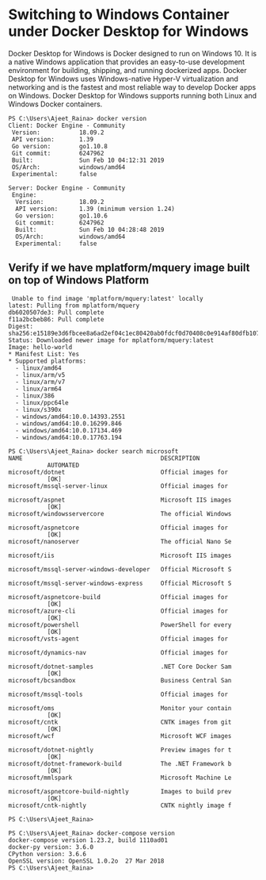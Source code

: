 # Switching to Windows Container under Docker Desktop for Windows

Docker Desktop for Windows is Docker designed to run on Windows 10. It is a native Windows application that provides an easy-to-use development environment for building, shipping, and running dockerized apps. Docker Desktop for Windows uses Windows-native Hyper-V virtualization and networking and is the fastest and most reliable way to develop Docker apps on Windows. 
Docker Desktop for Windows supports running both Linux and Windows Docker containers.

```
PS C:\Users\Ajeet_Raina> docker version
Client: Docker Engine - Community
 Version:           18.09.2
 API version:       1.39
 Go version:        go1.10.8
 Git commit:        6247962
 Built:             Sun Feb 10 04:12:31 2019
 OS/Arch:           windows/amd64
 Experimental:      false

Server: Docker Engine - Community
 Engine:
  Version:          18.09.2
  API version:      1.39 (minimum version 1.24)
  Go version:       go1.10.6
  Git commit:       6247962
  Built:            Sun Feb 10 04:28:48 2019
  OS/Arch:          windows/amd64
  Experimental:     false
  ```
  
 ## Verify if we have mplatform/mquery image built on top of Windows Platform
 
 ```
  Unable to find image 'mplatform/mquery:latest' locally
latest: Pulling from mplatform/mquery
db6020507de3: Pull complete
f11a2bcbeb86: Pull complete
Digest: sha256:e15189e3d6fbcee8a6ad2ef04c1ec80420ab0fdcf0d70408c0e914af80dfb107
Status: Downloaded newer image for mplatform/mquery:latest
Image: hello-world
 * Manifest List: Yes
 * Supported platforms:
   - linux/amd64
   - linux/arm/v5
   - linux/arm/v7
   - linux/arm64
   - linux/386
   - linux/ppc64le
   - linux/s390x
   - windows/amd64:10.0.14393.2551
   - windows/amd64:10.0.16299.846
   - windows/amd64:10.0.17134.469
   - windows/amd64:10.0.17763.194
```



```
PS C:\Users\Ajeet_Raina> docker search microsoft
NAME                                       DESCRIPTION
           AUTOMATED
microsoft/dotnet                           Official images for
           [OK]
microsoft/mssql-server-linux               Official images for

microsoft/aspnet                           Microsoft IIS images
           [OK]
microsoft/windowsservercore                The official Windows

microsoft/aspnetcore                       Official images for
           [OK]
microsoft/nanoserver                       The official Nano Se

microsoft/iis                              Microsoft IIS images

microsoft/mssql-server-windows-developer   Official Microsoft S

microsoft/mssql-server-windows-express     Official Microsoft S

microsoft/aspnetcore-build                 Official images for
           [OK]
microsoft/azure-cli                        Official images for
           [OK]
microsoft/powershell                       PowerShell for every
           [OK]
microsoft/vsts-agent                       Official images for

microsoft/dynamics-nav                     Official images for

microsoft/dotnet-samples                   .NET Core Docker Sam
           [OK]
microsoft/bcsandbox                        Business Central San

microsoft/mssql-tools                      Official images for

microsoft/oms                              Monitor your contain
           [OK]
microsoft/cntk                             CNTK images from git
           [OK]
microsoft/wcf                              Microsoft WCF images

microsoft/dotnet-nightly                   Preview images for t
           [OK]
microsoft/dotnet-framework-build           The .NET Framework b
           [OK]
microsoft/mmlspark                         Microsoft Machine Le

microsoft/aspnetcore-build-nightly         Images to build prev
           [OK]
microsoft/cntk-nightly                     CNTK nightly image f

PS C:\Users\Ajeet_Raina>
```

```
PS C:\Users\Ajeet_Raina> docker-compose version
docker-compose version 1.23.2, build 1110ad01
docker-py version: 3.6.0
CPython version: 3.6.6
OpenSSL version: OpenSSL 1.0.2o  27 Mar 2018
PS C:\Users\Ajeet_Raina>

```

































































































































































```


  
